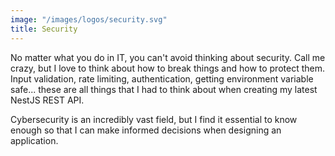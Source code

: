 ```yaml
---
image: "/images/logos/security.svg"
title: Security
---
```


No matter what you do in IT, you can't avoid thinking about security. Call me crazy, but I love to think about how to break things and how to protect them. Input validation, rate limiting, authentication, getting environment variable safe... these are all things that I had to think about when creating my latest NestJS REST API.

Cybersecurity is an incredibly vast field, but I find it essential to know enough so that I can make informed decisions when designing an application.